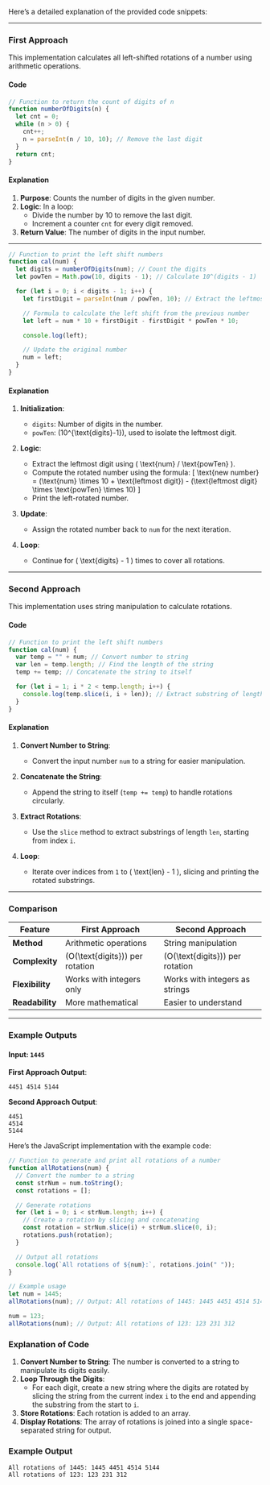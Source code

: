 Here’s a detailed explanation of the provided code snippets:

---

### **First Approach**
This implementation calculates all left-shifted rotations of a number using arithmetic operations.

#### **Code**
```javascript
// Function to return the count of digits of n
function numberOfDigits(n) {
  let cnt = 0;
  while (n > 0) {
    cnt++;
    n = parseInt(n / 10, 10); // Remove the last digit
  }
  return cnt;
}
```

#### **Explanation**
1. **Purpose**: Counts the number of digits in the given number.
2. **Logic**: In a loop:
   - Divide the number by 10 to remove the last digit.
   - Increment a counter `cnt` for every digit removed.
3. **Return Value**: The number of digits in the input number.

---

```javascript
// Function to print the left shift numbers
function cal(num) {
  let digits = numberOfDigits(num); // Count the digits
  let powTen = Math.pow(10, digits - 1); // Calculate 10^(digits - 1)

  for (let i = 0; i < digits - 1; i++) {
    let firstDigit = parseInt(num / powTen, 10); // Extract the leftmost digit

    // Formula to calculate the left shift from the previous number
    let left = num * 10 + firstDigit - firstDigit * powTen * 10;

    console.log(left);

    // Update the original number
    num = left;
  }
}
```

#### **Explanation**
1. **Initialization**:
   - `digits`: Number of digits in the number.
   - `powTen`: \(10^{\text{digits}-1}\), used to isolate the leftmost digit.

2. **Logic**:
   - Extract the leftmost digit using \( \text{num} / \text{powTen} \).
   - Compute the rotated number using the formula:
     \[
     \text{new number} = (\text{num} \times 10 + \text{leftmost digit}) - (\text{leftmost digit} \times \text{powTen} \times 10)
     \]
   - Print the left-rotated number.

3. **Update**:
   - Assign the rotated number back to `num` for the next iteration.

4. **Loop**:
   - Continue for \( \text{digits} - 1 \) times to cover all rotations.

---

### **Second Approach**
This implementation uses string manipulation to calculate rotations.

#### **Code**
```javascript
// Function to print the left shift numbers
function cal(num) {
  var temp = "" + num; // Convert number to string
  var len = temp.length; // Find the length of the string
  temp += temp; // Concatenate the string to itself

  for (let i = 1; i * 2 < temp.length; i++) {
    console.log(temp.slice(i, i + len)); // Extract substring of length `len`
  }
}
```

#### **Explanation**
1. **Convert Number to String**:
   - Convert the input number `num` to a string for easier manipulation.

2. **Concatenate the String**:
   - Append the string to itself (`temp += temp`) to handle rotations circularly.

3. **Extract Rotations**:
   - Use the `slice` method to extract substrings of length `len`, starting from index `i`.

4. **Loop**:
   - Iterate over indices from `1` to \( \text{len} - 1 \), slicing and printing the rotated substrings.

---

### **Comparison**

| Feature                          | First Approach                    | Second Approach                |
|----------------------------------|-----------------------------------|--------------------------------|
| **Method**                       | Arithmetic operations             | String manipulation            |
| **Complexity**                   | \(O(\text{digits})\) per rotation | \(O(\text{digits})\) per rotation |
| **Flexibility**                  | Works with integers only          | Works with integers as strings |
| **Readability**                  | More mathematical                 | Easier to understand           |

---

### Example Outputs
#### Input: `1445`
**First Approach Output**:
```plaintext
4451 4514 5144
```

**Second Approach Output**:
```plaintext
4451
4514
5144
```


Here’s the JavaScript implementation with the example code:

```javascript
// Function to generate and print all rotations of a number
function allRotations(num) {
  // Convert the number to a string
  const strNum = num.toString();
  const rotations = [];

  // Generate rotations
  for (let i = 0; i < strNum.length; i++) {
    // Create a rotation by slicing and concatenating
    const rotation = strNum.slice(i) + strNum.slice(0, i);
    rotations.push(rotation);
  }

  // Output all rotations
  console.log(`All rotations of ${num}:`, rotations.join(" "));
}

// Example usage
let num = 1445;
allRotations(num); // Output: All rotations of 1445: 1445 4451 4514 5144

num = 123;
allRotations(num); // Output: All rotations of 123: 123 231 312
```

### Explanation of Code
1. **Convert Number to String**: The number is converted to a string to manipulate its digits easily.
2. **Loop Through the Digits**:
   - For each digit, create a new string where the digits are rotated by slicing the string from the current index `i` to the end and appending the substring from the start to `i`.
3. **Store Rotations**: Each rotation is added to an array.
4. **Display Rotations**: The array of rotations is joined into a single space-separated string for output.

### Example Output
```text
All rotations of 1445: 1445 4451 4514 5144
All rotations of 123: 123 231 312
```